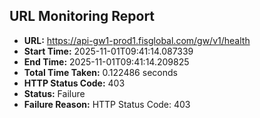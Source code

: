 ## URL Monitoring Report

- **URL:** https://api-gw1-prod1.fisglobal.com/gw/v1/health
- **Start Time:** 2025-11-01T09:41:14.087339
- **End Time:** 2025-11-01T09:41:14.209825
- **Total Time Taken:** 0.122486 seconds
- **HTTP Status Code:** 403
- **Status:** Failure
- **Failure Reason:** HTTP Status Code: 403
